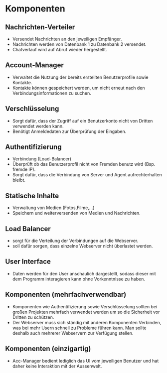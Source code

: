 # Komponenten

## Nachrichten-Verteiler

  * Versendet Nachrichten an den jeweiligen Empfänger.
  * Nachrichten werden von Datenbank 1 zu Datenbank 2 versendet.
  * Chatverlauf wird auf Abruf wieder hergestellt.

## Account-Manager

  * Verwaltet die Nutzung der bereits erstellten Benutzerprofile sowie Kontakte.
  * Kontakte können gespeichert werden, um nicht erneut nach den Verbindungsinformationen zu suchen.

## Verschlüsselung

  * Sorgt dafür, dass der Zugriff auf ein Benutzerkonto nicht von Dritten verwendet werden kann.
  * Benötigt Anmeldedaten zur Überprüfung der Eingaben.

## Authentifizierung

  * Verbindung (Load-Balancer)
  * Überprüft ob das Benutzerprofil nicht von Fremden benutz wird (Bsp. fremde IP).
  * Sorgt dafür, dass die Verbindung von Server und Agent aufrechterhalten bleibt.
  
## Statische Inhalte

  * Verwaltung von Medien (Fotos,Filme,...)
  * Speichern und weiterversenden von Medien und Nachrichten.
  
## Load Balancer

  * sorgt für die Verteilung der Verbindungen auf die Webserver.
  * soll dafür sorgen, dass einzelne Webserver nicht überlastet werden.
  
## User Interface
  
  * Daten werden für den User anschaulich dargestellt, sodass dieser mit dem Programm interagieren kann ohne Vorkenntnisse zu haben.
  
## Komponenten (mehrfachverwendbar)

  * Komponenten wie Authentifizierung sowie Verschlüsselung sollten bei großen Projekten mehrfach verwendet werden um so die Sicherheit  vor Dritten zu schützen.
  * Der Webserver muss sich ständig mit anderen Komponenten Verbinden, was bei mehr Usern schnell zu Probleme führen kann.
  Man sollte deshalb auch mehrerer Webservern zur Verfügung stellen.
  

## Komponenten (einzigartig)

  * Acc-Manager bedient lediglich das UI vom jeweiligen Benutzer und hat daher keine Interaktion mit der Aussenwelt.
